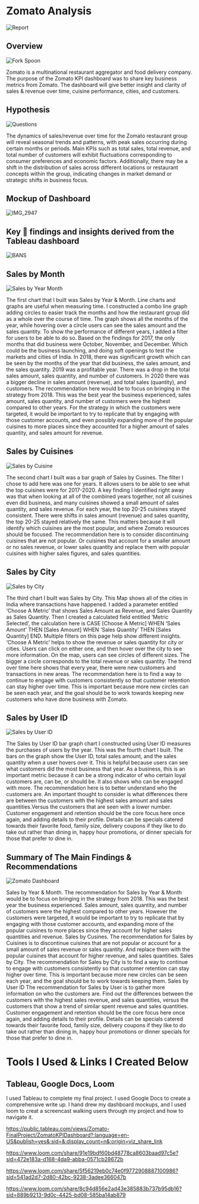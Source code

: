 # Zomato Analysis

![Report](https://github.com/Mr-DinoBlack/Data_projects_TripleTen/assets/164646396/e1d9c97d-1123-48a9-abf9-3e25de51ff41)


## Overview

![Fork   Spoon](https://github.com/Mr-DinoBlack/Data_projects_TripleTen/assets/164646396/2257cdbe-0af5-4790-8290-9ac03b846bab)


Zomato is a multinational restaurant aggregator and food delivery company.
The purpose of the Zomato KPI dashboard was to share key business metrics from Zomato. The dashboard will give better insight and clarity of sales & revenue over time, cuisine performance, cities, and customers. 

## Hypothesis

![Questions](https://github.com/Mr-DinoBlack/Data_projects_TripleTen/assets/164646396/ee95b700-e4c2-447b-b12f-c9ff34f91888)


The dynamics of sales/revenue over time for the Zomato restaurant group will reveal seasonal trends and patterns, with peak sales occurring during certain months or periods. Main KPIs such as total sales, total revenue, and total number of customers will exhibit fluctuations corresponding to consumer preferences and economic factors. Additionally, there may be a shift in the distribution of sales across different locations or restaurant concepts within the group, indicating changes in market demand or strategic shifts in business focus.

## Mockup of Dashboard

![IMG_2947](https://github.com/Mr-DinoBlack/Data_projects_TripleTen/assets/164646396/558e91ea-929c-4231-bcbf-256f6721d453)


## Key 🔑 findings and insights derived from the Tableau dashboard

![BANS](https://github.com/Mr-DinoBlack/Data_projects_TripleTen/assets/164646396/fb2821e6-d978-43b6-9190-235090ebfc7f)

## Sales by Month 

![Sales by Year   Month](https://github.com/Mr-DinoBlack/Data_projects_TripleTen/assets/164646396/62641550-d717-4e98-9432-3feee32c6703)

The first chart that I built was Sales by Year & Month. Line charts and graphs are useful when measuring time. I constructed a combo line graph adding circles to easier track the months and how the restaurant group did as a whole over the course of time. The graph shows all the months of the year, while hovering over a circle users can see the sales amount and the sales quantity. To show the performance of different years, I added a filter for users to be able to do so. Based on the findings for 2017, the only months that did business were October, November, and December. Which could be the business launching, and doing soft openings to test the markets and cities of India. In 2018, there was significant growth which can be seen by the months of the year that did business, the sales amount, and the sales quantity. 2019 was a profitable year. There was a drop in the total sales amount, sales quantity, and number of customers. In 2020 there was a bigger decline in sales amount (revenue), and total sales (quantity),  and customers. The recommendation here would be to focus on bringing in the strategy from 2018. This was the best year the business experienced, sales amount, sales quantity, and number of customers were the highest compared to other years. For the strategy in which the customers were targeted, it would be important to try to replicate that by engaging with those customer accounts, and even possibly expanding more of the popular cuisines to more places since they accounted for a higher amount of sales quantity, and sales amount for revenue.

## Sales by Cuisines

![Sales by Cuisine](https://github.com/Mr-DinoBlack/Data_projects_TripleTen/assets/164646396/652ff324-d7a5-4c72-ae6f-94abddd71c48)

The second chart I built was a bar graph of Sales by Cusines. The filter I chose to add here was one for years. It allows users to be able to see what the top cuisines were for 2017-2020. A key finding I identified right away was that when looking at all of the combined years together, not all cuisines even did business, and many cuisines showed a small amount of sales quantity, and sales revenue. For each year, the top 20-25 cuisines stayed consistent. There were shifts in sales amount (revenue) and sales quantity, the top 20-25 stayed relatively the same. This matters because it will identify which cuisines are the most popular, and where Zomato resources should be focused. The recommendation here is to consider discontinuing cuisines that are not popular. Or cuisines that account for a smaller amount or no sales revenue, or lower sales quantity and replace them with popular cuisines with higher sales figures, and sales quantities. 

## Sales by City

![Sales by City](https://github.com/Mr-DinoBlack/Data_projects_TripleTen/assets/164646396/9c56a345-68bd-4aea-8401-984b248fb565)

The third chart I built was Sales by City. This Map shows all of the cities in India where transactions have happened. I added a parameter entitled ‘Choose A Metric’ that shows Sales Amount as Revenue, and Sales Quantity as Sales Quantity. Then I created a calculated field entitled ‘Metric Selected’, the calculation here is CASE [Choose A Metric] WHEN ‘Sales Amount’ THEN [Sales Amount] WHEN ‘Sales Quantity’ THEN [Sales Quantity] END. Multiple filters on this page help show different insights. ‘Choose A Metric’ helps to show the revenue or sales quantity for city or cities. Users can click on either one, and then hover over the city to see more information. On the map, users can see circles of different sizes. The bigger a circle corresponds to the total revenue or sales quantity. The trend over time here shows that every year, there were new customers and transactions in new areas. The recommendation here is to find a way to continue to engage with customers consistently so that customer retention can stay higher over time. This is important because more new circles can be seen each year, and the goal should be to work towards keeping new customers who have done business with Zomato.

## Sales by User ID

![Sales by User ID](https://github.com/Mr-DinoBlack/Data_projects_TripleTen/assets/164646396/e065a55f-dc57-459f-a81b-82f2318fc11a)

The Sales by User ID bar graph chart I constructed using User ID measures the purchases of users by the year. This was the fourth chart I built. The bars on the graph show the User ID, total sales amount, and the sales quantity when a user hovers over it. This is helpful because users can see what customers did the most business that year. As a business, this is an important metric because it can be a strong indicator of who certain loyal customers are, can be, or should be. It also shows who can be engaged with more. The recommendation here is to better understand who the customers are. An important thought to consider is what differences there are between the customers with the highest sales amount and sales quantities.Versus the customers that are seen with a lower number. Customer engagement and retention should be the core focus here once again, and adding details to their profile. Details can be specials catered towards their favorite food, family size, delivery coupons if they like to do take out rather than dining in, happy hour promotions, or dinner specials for those that prefer to dine in.

## Summary of The Main Findings & Recommendations

![Zomato Dashboard](https://github.com/Mr-DinoBlack/Data_projects_TripleTen/assets/164646396/4467c0d0-3932-4b1c-bbdd-7fed6176238b)


Sales by Year & Month. 
The recommendation for Sales by Year & Month would be to focus on bringing in the strategy from 2018. This was the best year the business experienced. Sales amount, sales quantity, and number of customers were the highest compared to other years. However the customers were targeted, it would be important to try to replicate that by engaging with those customer accounts, and expanding more of the popular cuisines to more places since they account for higher sales quantities and revenue.
Sales by Cusines. 
The recommendation for Sales by Cuisines is to discontinue cuisines that are not popular or account for a small amount of sales revenue or sales quantity. And replace them with the popular cuisines that account for higher revenue, and sales quantities. 
Sales by City. 
The recommendation for Sales by City is to find a way to continue to engage with customers consistently so that customer retention can stay higher over time. This is important because more new circles can be seen each year, and the goal should be to work towards keeping them.
Sales by User ID 
The recommendation for Sales by User is to gather more information on who the customers are. Find out the differences between the customers with the highest sales revenue, and sales quantities, versus the customers that show a trend of similar spent revenue and sales quantities. Customer engagement and retention should be the core focus here once again, and adding details to their profile. Details can be specials catered towards their favorite food, family size, delivery coupons if they like to do take out rather than dining in, happy hour promotions or dinner specials for those that prefer to dine in.





# Tools I Used & Links I Created Below

## Tableau, Google Docs, Loom
I used Tableau to complete my final project. I used Google Docs to create a comprehensive write up. I hand drew my dashboard mockups, and I used loom to
creat a screencast walking users through my project and how to navigate it.


https://public.tableau.com/views/Zomato-FinalProject/ZomatoKPIDashboard?:language=en-US&publish=yes&:sid=&:display_count=n&:origin=viz_share_link

https://www.loom.com/share/91e19bdf60bd48778ca8603baad97c5e?sid=472e183a-d168-4da9-abba-0571cb28672b

https://www.loom.com/share/5f56219eb0c74e0f9772908887100986?sid=541ad2d7-2d80-42bc-9238-3adee366047b

https://www.loom.com/share/8c94d856e2ad43e385883b737b95db16?sid=889b9213-9d0c-4425-bd08-585ba14ab879
